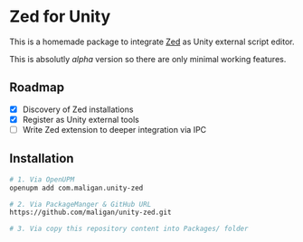 # Zed for Unity

This is a homemade package to integrate [Zed](https://zed.dev) as Unity external script editor.

This is absolutly *alpha* version so there are only minimal working features.

## Roadmap

- [x] Discovery of Zed installations
- [x] Register as Unity external tools
- [ ] Write Zed extension to deeper integration via IPC

## Installation

```sh
# 1. Via OpenUPM
openupm add com.maligan.unity-zed

# 2. Via PackageManger & GitHub URL
https://github.com/maligan/unity-zed.git

# 3. Via copy this repository content into Packages/ folder
```
